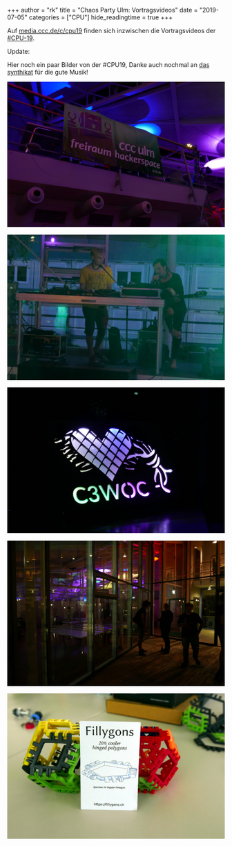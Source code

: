 +++
author = "rk"
title = "Chaos Party Ulm: Vortragsvideos"
date = "2019-07-05"
categories = ["CPU"]
hide_readingtime = true
+++

Auf [media.ccc.de/c/cpu19](https://media.ccc.de/c/cpu19) finden sich inzwischen die Vortragsvideos der [#CPU-19](https://www.chaos-party-ulm.de/).

Update:

Hier noch ein paar Bilder von der #CPU19, Danke auch nochmal an [das synthikat](https://das-synthikat.net/) für die gute Musik!

![#CPU19_1](cpu_1.jpg)

![#CPU19_2](cpu_2.jpg)

![#CPU19_3](cpu_3.jpg)

![#CPU19_4](cpu_4.jpg)

![#CPU19_5](cpu_5.jpg)